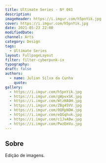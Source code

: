 ```yaml
---
title: Ultimate Series - Nº 041
description:
imageHeader: https://i.imgur.com/h5pnYik.jpg
cover: https://i.imgur.com/h5pnYik.jpg
date: 2021-05-23 22:00
modifiedDate:
channel: Arts
category: Design
tags:
  - Ultimate Series
layout: FullpageLayout
filter: filter-cyberpunk-ix
typography:
draft: false
authors:
  - name: Julian Silva da Cunha
    quote:
gallery:
  - https://i.imgur.com/h5pnYik.jpg
  - https://i.imgur.com/gWpvxSK.jpg
  - https://i.imgur.com/WtzHA0H.jpg
  - https://i.imgur.com/ZBg4SVV.jpg
  - https://i.imgur.com/0QRpNOW.jpg
  - https://i.imgur.com/eQGqhuk.jpg
  - https://i.imgur.com/c1JvA0w.jpg
  - https://i.imgur.com/PwzEmVu.jpg
---
```


## Sobre

Edição de imagens.
